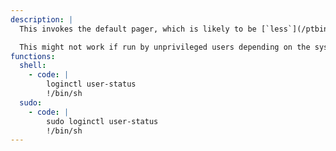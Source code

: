 ```yaml
---
description: |
  This invokes the default pager, which is likely to be [`less`](/ptbins/less/), other functions may apply.

  This might not work if run by unprivileged users depending on the system configuration.
functions:
  shell:
    - code: |
        loginctl user-status
        !/bin/sh
  sudo:
    - code: |
        sudo loginctl user-status
        !/bin/sh
---
```

